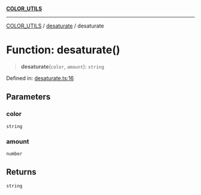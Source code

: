[**COLOR_UTILS**](../../README.md)

***

[COLOR_UTILS](../../README.md) / [desaturate](../README.md) / desaturate

# Function: desaturate()

> **desaturate**(`color`, `amount`): `string`

Defined in: [desaturate.ts:16](https://github.com/dailker/everyutil/blob/d12555c550c1d59295f536d15822ff0e97aceecb/src/color/desaturate.ts#L16)

## Parameters

### color

`string`

### amount

`number`

## Returns

`string`
